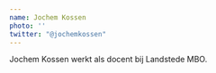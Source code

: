 ```yaml
---
name: Jochem Kossen
photo: ''
twitter: "@jochemkossen"
---
```

Jochem Kossen werkt als docent bij Landstede MBO.
